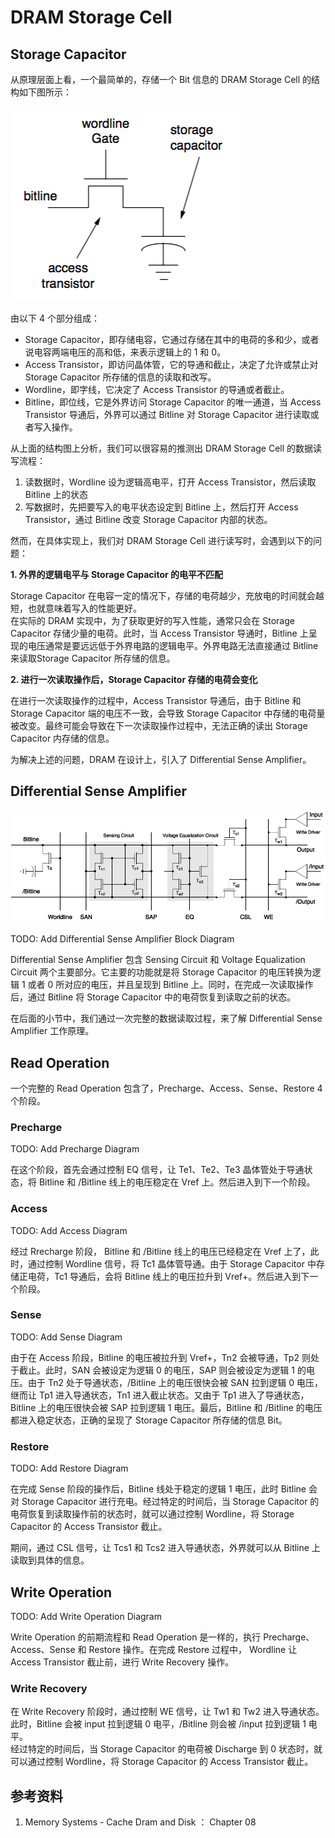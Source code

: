  
# DRAM Storage Cell


## Storage Capacitor

从原理层面上看，一个最简单的，存储一个 Bit 信息的 DRAM Storage Cell 的结构如下图所示：

![](dram_storage_cell.png)

由以下 4 个部分组成：

* Storage Capacitor，即存储电容，它通过存储在其中的电荷的多和少，或者说电容两端电压的高和低，来表示逻辑上的 1 和 0。
* Access Transistor，即访问晶体管，它的导通和截止，决定了允许或禁止对 Storage Capacitor 所存储的信息的读取和改写。
* Wordline，即字线，它决定了 Access Transistor 的导通或者截止。 
* Bitline，即位线，它是外界访问 Storage Capacitor 的唯一通道，当 Access Transistor 导通后，外界可以通过 Bitline 对 Storage Capacitor 进行读取或者写入操作。

从上面的结构图上分析，我们可以很容易的推测出 DRAM Storage Cell 的数据读写流程：

1. 读数据时，Wordline 设为逻辑高电平，打开 Access Transistor，然后读取 Bitline 上的状态
2. 写数据时，先把要写入的电平状态设定到 Bitline 上，然后打开 Access Transistor，通过 Bitline 改变 Storage Capacitor 内部的状态。

然而，在具体实现上，我们对 DRAM Storage Cell 进行读写时，会遇到以下的问题：

**1. 外界的逻辑电平与 Storage Capacitor 的电平不匹配**  

Storage Capacitor 在电容一定的情况下，存储的电荷越少，充放电的时间就会越短，也就意味着写入的性能更好。  
在实际的 DRAM 实现中，为了获取更好的写入性能，通常只会在 Storage Capacitor 存储少量的电荷。此时，当 Access Transistor 导通时，Bitline 上呈现的电压通常是要远远低于外界电路的逻辑电平。外界电路无法直接通过 Bitline 来读取Storage Capacitor 所存储的信息。

**2. 进行一次读取操作后，Storage Capacitor 存储的电荷会变化**  

在进行一次读取操作的过程中，Access Transistor 导通后，由于 Bitline 和 Storage Capacitor 端的电压不一致，会导致 Storage Capacitor 中存储的电荷量被改变。最终可能会导致在下一次读取操作过程中，无法正确的读出 Storage Capacitor 内存储的信息。

为解决上述的问题，DRAM 在设计上，引入了 Differential Sense Amplifier。

## Differential Sense Amplifier

![](differential_sense_amplifier.png)

TODO: Add Differential Sense Amplifier Block Diagram

Differential Sense Amplifier 包含 Sensing Circuit 和 Voltage Equalization Circuit 两个主要部分。它主要的功能就是将 Storage Capacitor 的电压转换为逻辑 1 或者 0 所对应的电压，并且呈现到 Bitline 上。同时，在完成一次读取操作后，通过 Bitline 将 Storage Capacitor 中的电荷恢复到读取之前的状态。

在后面的小节中，我们通过一次完整的数据读取过程，来了解 Differential Sense Amplifier 工作原理。

## Read Operation

一个完整的 Read Operation 包含了，Precharge、Access、Sense、Restore 4 个阶段。

### Precharge

TODO: Add Precharge Diagram

在这个阶段，首先会通过控制 EQ 信号，让 Te1、Te2、Te3 晶体管处于导通状态，将 Bitline 和 /Bitline 线上的电压稳定在 Vref 上。然后进入到下一个阶段。

### Access

TODO: Add Access Diagram

经过 Rrecharge 阶段， Bitline 和 /Bitline 线上的电压已经稳定在 Vref 上了，此时，通过控制 Wordline 信号，将 Tc1 晶体管导通。由于 Storage Capacitor 中存储正电荷，Tc1 导通后，会将 Bitline 线上的电压拉升到 Vref+。然后进入到下一个阶段。 

### Sense

TODO: Add Sense Diagram

由于在 Access 阶段，Bitline 的电压被拉升到 Vref+，Tn2 会被导通，Tp2 则处于截止。此时，SAN 会被设定为逻辑 0 的电压，SAP 则会被设定为逻辑 1 的电压。由于 Tn2 处于导通状态，/Bitline 上的电压很快会被 SAN 拉到逻辑 0 电压，继而让 Tp1 进入导通状态，Tn1 进入截止状态。又由于 Tp1 进入了导通状态，Bitline 上的电压很快会被 SAP 拉到逻辑 1 电压。最后，Bitline 和 /Bitline 的电压都进入稳定状态，正确的呈现了 Storage Capacitor 所存储的信息 Bit。

### Restore

TODO: Add Restore Diagram

在完成 Sense 阶段的操作后，Bitline 线处于稳定的逻辑 1 电压，此时 Bitline 会对 Storage Capacitor 进行充电。经过特定的时间后，当 Storage Capacitor 的电荷恢复到读取操作前的状态时，就可以通过控制 Wordline，将 Storage Capacitor 的 Access Transistor 截止。

期间，通过 CSL 信号，让 Tcs1 和 Tcs2 进入导通状态，外界就可以从 Bitline 上读取到具体的信息。

## Write Operation

TODO: Add Write Operation Diagram

Write Operation 的前期流程和 Read Operation 是一样的，执行 Precharge、Access、Sense 和 Restore 操作。在完成 Restore 过程中， Wordline 让 Access Transistor 截止前，进行 Write Recovery 操作。

### Write Recovery  

在 Write Recovery 阶段时，通过控制 WE 信号，让 Tw1 和 Tw2 进入导通状态。此时，Bitline 会被 input 拉到逻辑 0 电平，/Bitline 则会被 /input 拉到逻辑 1 电平。  
经过特定的时间后，当 Storage Capacitor 的电荷被 Discharge 到 0 状态时，就可以通过控制 Wordline，将 Storage Capacitor 的 Access Transistor 截止。

## 参考资料

1. Memory Systems - Cache Dram and Disk ： Chapter 08
